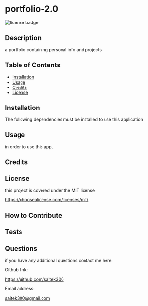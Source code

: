 
# portfolio-2.0
  
  ![license badge](https://img.shields.io/badge/license-MIT-blue.svg)

## Description
    
  a portfolio containing personal info and projects
    
## Table of Contents
    
- [Installation](#installation)
- [Usage](#usage)
- [Credits](#credits)
- [License](#license)
    
## Installation
    
  The following dependencies must be installed to use this application 
    
## Usage
  in order to use this app, 
    
## Credits
    
  
    
## License
    
  this project is covered under the MIT license

  https://choosealicense.com/licenses/mit/ 

## How to Contribute
    
  
    
## Tests

  

## Questions

  if you have any additional questions contact me here:

  Github link:

  https://github.com/saitek300

  Email address:

  saitek300@gmail.com
